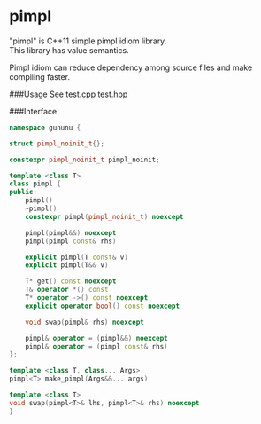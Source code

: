 pimpl
=====

"pimpl" is C++11 simple pimpl idiom library.  
This library has value semantics.

Pimpl idiom can reduce dependency among source files and make compiling faster.

###Usage
See test.cpp test.hpp

###Interface
```c++
namespace gununu {

struct pimpl_noinit_t{};

constexpr pimpl_noinit_t pimpl_noinit;

template <class T>
class pimpl {
public:
    pimpl()
    ~pimpl()
    constexpr pimpl(pimpl_noinit_t) noexcept

    pimpl(pimpl&&) noexcept
    pimpl(pimpl const& rhs)

    explicit pimpl(T const& v)
    explicit pimpl(T&& v)

    T* get() const noexcept
    T& operator *() const
    T* operator ->() const noexcept
    explicit operator bool() const noexcept

    void swap(pimpl& rhs) noexcept

    pimpl& operator = (pimpl&&) noexcept
    pimpl& operator = (pimpl const& rhs)
};

template <class T, class... Args>
pimpl<T> make_pimpl(Args&&... args)

template <class T>
void swap(pimpl<T>& lhs, pimpl<T>& rhs) noexcept
}
```
